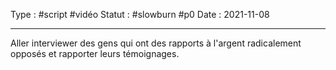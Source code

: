 Type : #script #vidéo 
Statut : #slowburn #p0
Date : 2021-11-08
***

Aller interviewer des gens qui ont des rapports à l'argent radicalement opposés et rapporter leurs témoignages. 
